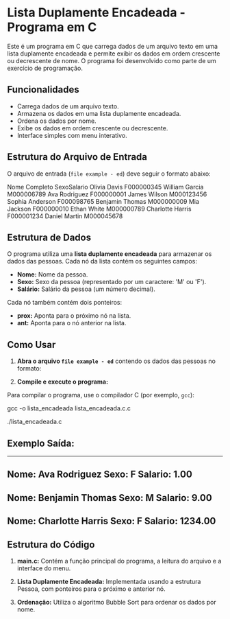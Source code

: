 # Lista Duplamente Encadeada - Programa em C

Este é um programa em C que carrega dados de um arquivo texto em uma lista duplamente encadeada e permite exibir os dados em ordem crescente ou decrescente de nome. O programa foi desenvolvido como parte de um exercício de programação.

## Funcionalidades

- Carrega dados de um arquivo texto.
- Armazena os dados em uma lista duplamente encadeada.
- Ordena os dados por nome.
- Exibe os dados em ordem crescente ou decrescente.
- Interface simples com menu interativo.

## Estrutura do Arquivo de Entrada

O arquivo de entrada (`file example - ed`) deve seguir o formato abaixo:

Nome Completo SexoSalario
Olivia Davis F000000345
William Garcia M000006789
Ava Rodriguez F000000001
James Wilson M000123456
Sophia Anderson F000098765
Benjamin Thomas M000000009
Mia Jackson F000000010
Ethan White M000000789
Charlotte Harris F000001234
Daniel Martin M000045678

## Estrutura de Dados

O programa utiliza uma **lista duplamente encadeada** para armazenar os dados das pessoas. Cada nó da lista contém os seguintes campos:

- **Nome:** Nome da pessoa.
- **Sexo:** Sexo da pessoa (representado por um caractere: 'M' ou 'F').
- **Salário:** Salário da pessoa (um número decimal).

Cada nó também contém dois ponteiros:

- **prox:** Aponta para o próximo nó na lista.
- **ant:** Aponta para o nó anterior na lista.

## Como Usar

1. **Abra o arquivo `file example - ed`** contendo os dados das pessoas no formato:

2. **Compile e execute o programa:**

Para compilar o programa, use o compilador C (por exemplo, `gcc`):

gcc -o lista_encadeada lista_encadeada.c.c

./lista_encadeada.c

## Exemplo Saída:

-----------------------------------------------------------------
Nome: Ava Rodriguez
Sexo: F
Salario: 1.00
-----------------------------------------------------------------
Nome: Benjamin Thomas
Sexo: M
Salario: 9.00
-----------------------------------------------------------------
Nome: Charlotte Harris
Sexo: F
Salario: 1234.00
-----------------------------------------------------------------

## Estrutura do Código

1. **main.c:** Contém a função principal do programa, a leitura do arquivo e a interface do menu.

2. **Lista Duplamente Encadeada:** Implementada usando a estrutura Pessoa, com ponteiros para o próximo e anterior nó.

3. **Ordenação:** Utiliza o algoritmo Bubble Sort para ordenar os dados por nome.




